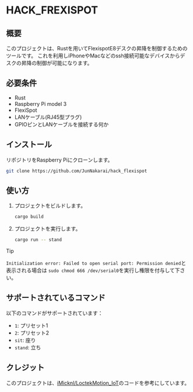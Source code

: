 # HACK_FREXISPOT

## 概要

このプロジェクトは、Rustを用いてFlexispotE8デスクの昇降を制御するためのツールです。
これを利用しiPhoneやMacなどのssh接続可能なデバイスからデスクの昇降の制御が可能になります。

## 必要条件

- Rust
- Raspberry Pi model 3
- FlexiSpot
- LANケーブル(RJ45型プラグ)
- GPIOピンとLANケーブルを接続する何か

## インストール

リポジトリをRaspberry Piにクローンします。

```sh
git clone https://github.com/JunNakarai/hack_flexispot
```

## 使い方

1. プロジェクトをビルドします。
    ```sh
    cargo build
    ```
2. プロジェクトを実行します。
    ```sh
    cargo run -- stand
    ```

> [!TIP]
> `Initialization error: Failed to open serial port: Permission denied`と表示される場合は
> `sudo chmod 666 /dev/serial0`を実行し権限を付与して下さい。

## サポートされているコマンド

以下のコマンドがサポートされています：
- `1`: プリセット1
- `2`: プリセット2
- `sit`: 座り
- `stand`: 立ち

## クレジット

このプロジェクトは、[iMicknl/LoctekMotion_IoT](https://github.com/iMicknl/LoctekMotion_IoT)のコードを参考にしています。
